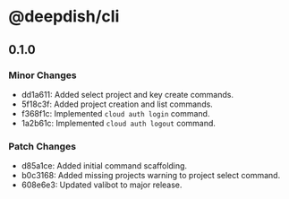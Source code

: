 # @deepdish/cli

## 0.1.0

### Minor Changes

- dd1a611: Added select project and key create commands.
- 5f18c3f: Added project creation and list commands.
- f368f1c: Implemented `cloud auth login` command.
- 1a2b61c: Implemented `cloud auth logout` command.

### Patch Changes

- d85a1ce: Added initial command scaffolding.
- b0c3168: Added missing projects warning to project select command.
- 608e6e3: Updated valibot to major release.
